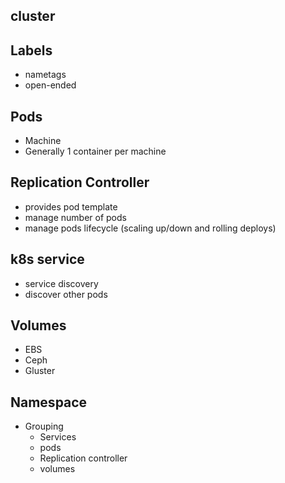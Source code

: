 ## cluster

## Labels

- nametags
- open-ended

## Pods

- Machine
- Generally 1 container per machine

## Replication Controller

- provides pod template
- manage number of pods
- manage pods lifecycle (scaling up/down and rolling deploys)

## k8s service

- service discovery
- discover other pods

## Volumes

- EBS
- Ceph
- Gluster

## Namespace

- Grouping
  - Services
  - pods
  - Replication controller
  - volumes
